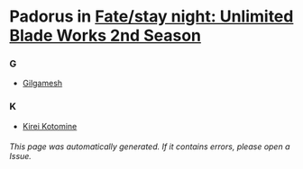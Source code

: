 # Padorus in [Fate/stay night: Unlimited Blade Works 2nd Season](https://myanimelist.net/anime/28701/Fate_stay_night__Unlimited_Blade_Works_2nd_Season)

### G
* [Gilgamesh](https://github.com/shadow578/Project-Padoru/blob/master/table-of-contents/characters/Gilgamesh.md)

### K
* [Kirei Kotomine](https://github.com/shadow578/Project-Padoru/blob/master/table-of-contents/characters/KireiKotomine.md)

###### This page was automatically generated. If it contains errors, please open a Issue.

